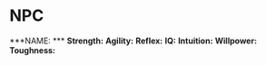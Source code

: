 # NPC
***NAME: ***
**Strength:**
**Agility:**
**Reflex:**
**IQ:**
**Intuition:**
**Willpower:**
**Toughness:**